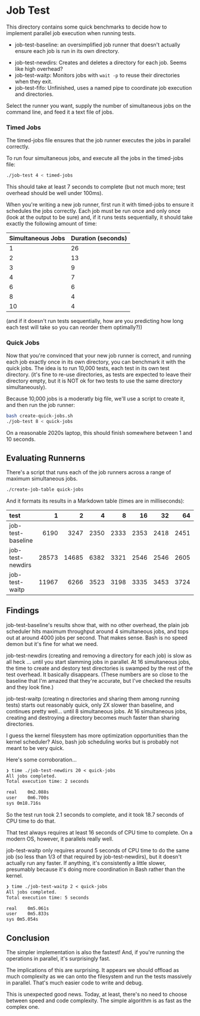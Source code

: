 # Job Test

This directory contains some quick benchmarks to decide how
to implement parallel job execution when running tests.

* job-test-baseline: an oversimplified job runner that doesn't actually ensure
  each job is run in its own directory.
- job-test-newdirs: Creates and deletes a directory for each job. Seems like high overhead?
- job-test-waitp: Monitors jobs with `wait -p` to reuse their directories when they exit.
- job-test-fifo: Unfinished, uses a named pipe to coordinate job execution and directories.

Select the runner you want, supply the number of simultaneous jobs on the command
line, and feed it a text file of jobs.

### Timed Jobs

The timed-jobs file ensures that the job runner executes the jobs
in parallel correctly.

To run four simultaneous jobs, and execute all the jobs in the timed-jobs file:

```bash
./job-test 4 < timed-jobs
```

This should take at least 7 seconds to complete (but not much more; test overhead should be well under 100ms).

When you're writing a new job runner, first run it with timed-jobs to
ensure it schedules the jobs correctly. Each job must be run once
and only once (look at the output to be sure) and, if it runs tests
sequentially, it should take exactly the following amount of time:

| Simultaneous Jobs | Duration (seconds) |
|-------------------|----------|
| 1                 | 26 |
| 2                 | 13 |
| 3                 | 9 |
| 4                 | 7 |
| 6                 | 6 |
| 8                 | 4 |
| 10                | 4 |

(and if it doesn't run tests sequentially, how are you predicting how
long each test will take so you can reorder them optimally?))

### Quick Jobs

Now that you're convinced that your new job runner is correct, and
running each job exactly once in its own directory, you can benchmark it
with the quick jobs. The idea is to run 10,000 tests, each test in its
 own test directory.  (it's fine to re-use directories, as tests are expected
to leave their directory empty, but it is NOT ok for two tests to use
the same directory simultaneously).

Because 10,000 jobs is a moderatly big file, we'll use a script to create it,
and then run the job runner:

```bash
bash create-quick-jobs.sh
./job-test 8 < quick-jobs
```

On a reasonable 2020s laptop, this should finish somewhere between 1
and 10 seconds.

## Evaluating Runnerns

There's a script that runs each of the job runners across a range
of maximum simultaneous jobs.

```bash
./create-job-table quick-jobs
```

And it formats its results in a Markdown table (times are in milliseconds):

| test | 1 | 2 | 4 | 8 | 16 | 32 | 64 | 128 | 256 |
| :--- | ---: | ---: | ---: | ---: | ---: | ---: | ---: | ---: | ---: |
| job-test-baseline | 6190 | 3247 | 2350 | 2333 | 2353 | 2418 | 2451 | 2526 | 2629 |
| job-test-newdirs | 28573 | 14685 | 6382 | 3321 | 2546 | 2546 | 2605 | 2677 | 2746 |
| job-test-waitp | 11967 | 6266 | 3523 | 3198 | 3335 | 3453 | 3724 | 4158 | 5168 |

## Findings

job-test-baseline's results show that, with no other overhead, the plain job scheduler
hits maximum throughput around 4 simultaneous jobs, and tops out at around
4000 jobs per second. That makes sense. Bash is no speed demon but it's
fine for what we need.

job-test-newdirs (creating and removing a directory for each job)
is slow as all heck ... until you start slamming jobs in parallel.
At 16 simultaneous jobs, the time to create and destory test directories
is swamped by the rest of the test overhead. It basically disappears.
(These numbers are so close to the baseline that I'm amazed that they're accurate,
but I've checked the results and they look fine.)

job-test-waitp (creating n directories and sharing them among running tests)
starts out reasonably quick, only 2X slower than baseline, and continues
pretty well... until 8 simultaneous jobs. At 16 simultaneous jobs, creating and
destroying a directory becomes much faster than sharing directories.

I guess the kernel filesystem has more optimization opportunities than the
kernel scheduler? Also, bash job scheduling works but is probably not meant
to be very quick.

Here's some corroboration...

```txt
❯ time ./job-test-newdirs 20 < quick-jobs
All jobs completed.
Total execution time: 2 seconds

real	0m2.088s
user	0m6.700s
sys	0m18.716s
```

So the test run took 2.1 seconds to complete, and it took 18.7 seconds
of CPU time to do that.

That test always requires at least 16 seconds of CPU time to complete.
On a modern OS, however, it parallels really well.

job-test-waitp only requires around 5 seconds of CPU time to do the same job
(so less than 1/3 of that required by job-test-newdirs), but it doesn't actually
run any faster. If anything, it's consistently a little slower, presumably because
it's doing more coordination in Bash rather than the kernel.

```txt
❯ time ./job-test-waitp 2 < quick-jobs
All jobs completed.
Total execution time: 5 seconds

real	0m5.061s
user	0m5.833s
sys	0m5.054s
```

## Conclusion

The simpler implementation is also the fastest! And, if you're running
the operations in parallel, it's surprisingly fast.

The implications of this are surprising. It appears we should offload as much complexity
as we can onto the filesystem and run the tests massively in parallel. That's much
easier code to write and debug.

This is unexpected good news. Today, at least, there's no need to choose between
speed and code complexity. The simple algorithm is as fast as the complex one.
